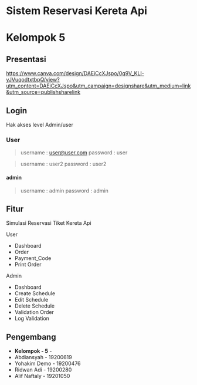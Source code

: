 # Sistem Reservasi Kereta Api 
# Kelompok 5 

## Presentasi 
https://www.canva.com/design/DAEiCcXJspo/0q9V_KLI-yJVuqodtxtbpQ/view?utm_content=DAEiCcXJspo&utm_campaign=designshare&utm_medium=link&utm_source=publishsharelink

## Login 
Hak akses level Admin/user


### User  
> username : user@user.com 
> password : user

> username : user2
> password : user2

#### admin
> username : admin
> password : admin




## Fitur
Simulasi Reservasi Tiket Kereta Api 

User
* Dashboard
* Order
* Payment_Code
* Print Order 


Admin
* Dashboard
* Create Schedule
* Edit Schedule
* Delete Schedule
* Validation Order
* Log Validation


## Pengembang

* **Kelompok - 5** - 
* Abdiansyah - 19200619
* Yohakim Demo - 19200476
* Ridwan Adi - 19200280
* Alif Naftaly - 19201050
